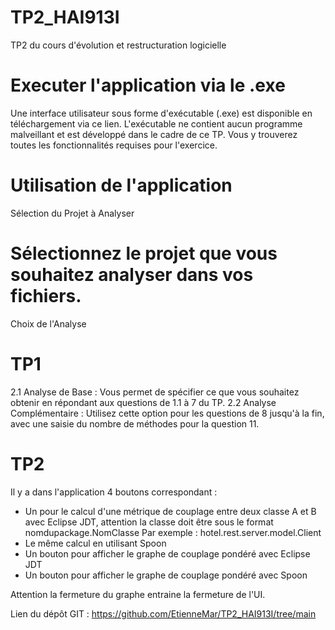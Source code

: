 # TP2_HAI913I
TP2 du cours d'évolution et restructuration logicielle


# Executer l'application via le .exe
Une interface utilisateur sous forme d'exécutable (.exe) est disponible en téléchargement via ce lien. L'exécutable ne contient aucun programme malveillant et est développé dans le cadre de ce TP. Vous y trouverez toutes les fonctionnalités requises pour l'exercice.

# Utilisation de l'application
Sélection du Projet à Analyser

# Sélectionnez le projet que vous souhaitez analyser dans vos fichiers.
Choix de l'Analyse

# TP1
2.1 Analyse de Base : Vous permet de spécifier ce que vous souhaitez obtenir en répondant aux questions de 1.1 à 7 du TP.
2.2 Analyse Complémentaire : Utilisez cette option pour les questions de 8 jusqu'à la fin, avec une saisie du nombre de méthodes pour la question 11.

# TP2
Il y a dans l'application 4 boutons correspondant :
 - Un pour le calcul d'une métrique de couplage entre deux classe A et B avec Eclipse JDT, attention la classe doit être sous le format
   nomdupackage.NomClasse
   Par exemple :
   hotel.rest.server.model.Client
- Le même calcul en utilisant Spoon
- Un bouton pour afficher le graphe	de	couplage	pondéré avec Eclipse JDT
- Un bouton pour afficher le graphe	de	couplage	pondéré avec Spoon

Attention la fermeture du graphe entraine la fermeture de l'UI.

Lien du dépôt GIT : https://github.com/EtienneMar/TP2_HAI913I/tree/main

